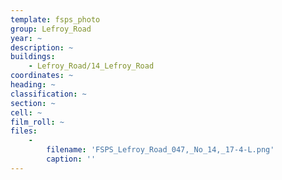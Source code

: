 ```yaml
---
template: fsps_photo
group: Lefroy_Road
year: ~
description: ~
buildings:
    - Lefroy_Road/14_Lefroy_Road
coordinates: ~
heading: ~
classification: ~
section: ~
cell: ~
film_roll: ~
files:
    -
        filename: 'FSPS_Lefroy_Road_047,_No_14,_17-4-L.png'
        caption: ''
---
```

